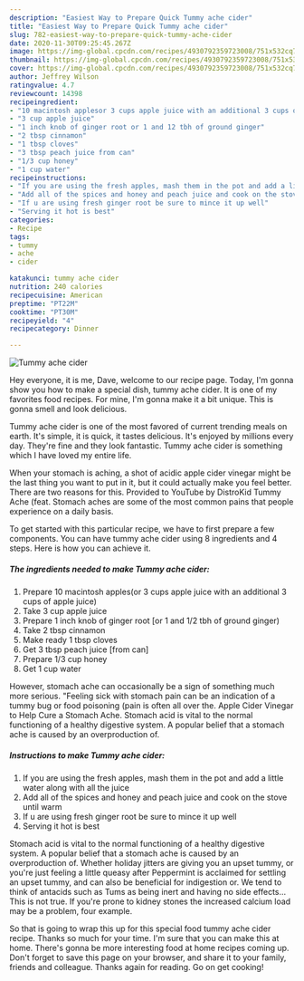 ```yaml
---
description: "Easiest Way to Prepare Quick Tummy ache cider"
title: "Easiest Way to Prepare Quick Tummy ache cider"
slug: 782-easiest-way-to-prepare-quick-tummy-ache-cider
date: 2020-11-30T09:25:45.267Z
image: https://img-global.cpcdn.com/recipes/4930792359723008/751x532cq70/tummy-ache-cider-recipe-main-photo.jpg
thumbnail: https://img-global.cpcdn.com/recipes/4930792359723008/751x532cq70/tummy-ache-cider-recipe-main-photo.jpg
cover: https://img-global.cpcdn.com/recipes/4930792359723008/751x532cq70/tummy-ache-cider-recipe-main-photo.jpg
author: Jeffrey Wilson
ratingvalue: 4.7
reviewcount: 14398
recipeingredient:
- "10 macintosh applesor 3 cups apple juice with an additional 3 cups of apple juice"
- "3 cup apple juice"
- "1 inch knob of ginger root or 1 and 12 tbh of ground ginger"
- "2 tbsp cinnamon"
- "1 tbsp cloves"
- "3 tbsp peach juice from can"
- "1/3 cup honey"
- "1 cup water"
recipeinstructions:
- "If you are using the fresh apples, mash them in the pot and add a little water along with all the juice"
- "Add all of the spices and honey and peach juice and cook on the stove until warm"
- "If u are using fresh ginger root be sure to mince it up well"
- "Serving it hot is best"
categories:
- Recipe
tags:
- tummy
- ache
- cider

katakunci: tummy ache cider 
nutrition: 240 calories
recipecuisine: American
preptime: "PT22M"
cooktime: "PT30M"
recipeyield: "4"
recipecategory: Dinner

---
```



![Tummy ache cider](https://img-global.cpcdn.com/recipes/4930792359723008/751x532cq70/tummy-ache-cider-recipe-main-photo.jpg)

Hey everyone, it is me, Dave, welcome to our recipe page. Today, I'm gonna show you how to make a special dish, tummy ache cider. It is one of my favorites food recipes. For mine, I'm gonna make it a bit unique. This is gonna smell and look delicious.

Tummy ache cider is one of the most favored of current trending meals on earth. It's simple, it is quick, it tastes delicious. It's enjoyed by millions every day. They're fine and they look fantastic. Tummy ache cider is something which I have loved my entire life.

When your stomach is aching, a shot of acidic apple cider vinegar might be the last thing you want to put in it, but it could actually make you feel better. There are two reasons for this. Provided to YouTube by DistroKid Tummy Ache (feat. Stomach aches are some of the most common pains that people experience on a daily basis.


To get started with this particular recipe, we have to first prepare a few components. You can have tummy ache cider using 8 ingredients and 4 steps. Here is how you can achieve it.

<!--inarticleads1-->

##### The ingredients needed to make Tummy ache cider:

1. Prepare 10 macintosh apples(or 3 cups apple juice with an additional 3 cups of apple juice)
1. Take 3 cup apple juice
1. Prepare 1 inch knob of ginger root [or 1 and 1/2 tbh of ground ginger)
1. Take 2 tbsp cinnamon
1. Make ready 1 tbsp cloves
1. Get 3 tbsp peach juice [from can]
1. Prepare 1/3 cup honey
1. Get 1 cup water


However, stomach ache can occasionally be a sign of something much more serious. &#34;Feeling sick with stomach pain can be an indication of a tummy bug or food poisoning (pain is often all over the. Apple Cider Vinegar to Help Cure a Stomach Ache. Stomach acid is vital to the normal functioning of a healthy digestive system. A popular belief that a stomach ache is caused by an overproduction of. 

<!--inarticleads2-->

##### Instructions to make Tummy ache cider:

1. If you are using the fresh apples, mash them in the pot and add a little water along with all the juice
1. Add all of the spices and honey and peach juice and cook on the stove until warm
1. If u are using fresh ginger root be sure to mince it up well
1. Serving it hot is best


Stomach acid is vital to the normal functioning of a healthy digestive system. A popular belief that a stomach ache is caused by an overproduction of. Whether holiday jitters are giving you an upset tummy, or you&#39;re just feeling a little queasy after Peppermint is acclaimed for settling an upset tummy, and can also be beneficial for indigestion or. We tend to think of antacids such as Tums as being inert and having no side effects… This is not true. If you&#39;re prone to kidney stones the increased calcium load may be a problem, four example. 

So that is going to wrap this up for this special food tummy ache cider recipe. Thanks so much for your time. I'm sure that you can make this at home. There's gonna be more interesting food at home recipes coming up. Don't forget to save this page on your browser, and share it to your family, friends and colleague. Thanks again for reading. Go on get cooking!
